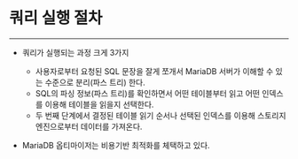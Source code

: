 # 쿼리 실행 절차
- - -
- 쿼리가 실행되는 과정 크게 3가지
  * 사용자로부터 요청된 SQL 문장을 잘게 쪼개서 MariaDB 서버가 이해할 수 있는 수준으로 분리(파스 트리) 한다.
  * SQL의 파싱 정보(파스 트리)를 확인하면서 어떤 테이블부터 읽고 어떤 인덱스를 이용해 테이블을 읽을지 선택한다.
  * 두 번째 단계에서 결정된 테이블 읽기 순서나 선택된 인덱스를 이용해 스토리지 엔진으로부터 데이터를 가져온다.
  

- MariaDB 옵티마이저는 비용기반 최적화를 체택하고 있다.